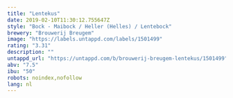 ```yaml
---
title: "Lentekus"
date: 2019-02-10T11:30:12.755647Z
style: "Bock - Maibock / Heller (Helles) / Lentebock"
brewery: "Brouwerij Breugem"
image: "https://labels.untappd.com/labels/1501499"
rating: "3.31"
description: ""
untappd_url: "https://untappd.com/b/brouwerij-breugem-lentekus/1501499"
abv: "7.5"
ibu: "50"
robots: noindex,nofollow
lang: nl
---
```

